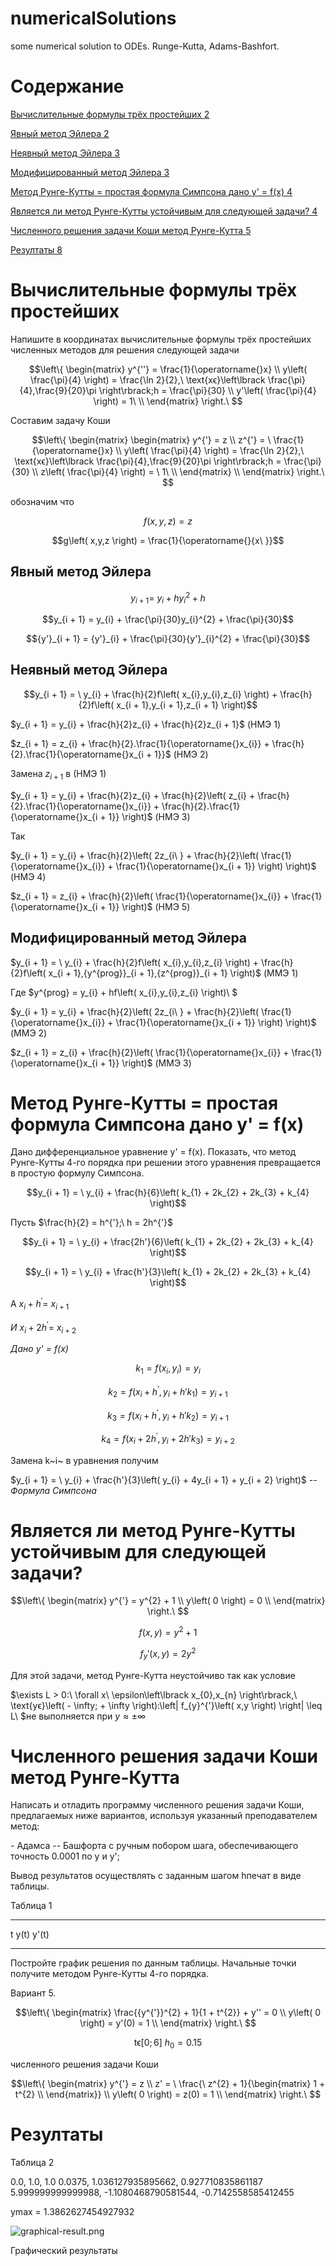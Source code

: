 # numericalSolutions
some numerical solution to ODEs. Runge-Kutta, Adams-Bashfort.

Содержание 
===========

[Вычислительные формулы трёх простейших
2](#вычислительные-формулы-трёх-простейших)

[Явный метод Эйлера 2](#явный-метод-эйлера)

[Неявный метод Эйлера 3](#неявный-метод-эйлера)

[Модифицированный метод Эйлера 3](#модифицированный-метод-эйлера)

[Метод Рунге-Кутты = простая формула Симпсона дано y' = f(x)
4](#метод-рунге-кутты-простая-формула-симпсона-дано-y-fx)

[Является ли метод Рунге-Кутты устойчивым для следующей задачи?
4](#является-ли-метод-рунге-кутты-устойчивым-для-следующей-задачи)

[Численного решения задачи Коши метод Рунге-Кутта
5](#численного-решения-задачи-коши-метод-рунге-кутта)

[Резултаты 8](#резултаты)

Вычислительные формулы трёх простейших 
=======================================

Напишите в координатах вычислительные формулы трёх простейших численных
методов для решения следующей задачи

$$\left\{ \begin{matrix}
y^{''} = \frac{1}{\operatorname{}x} \\
y\left( \frac{\pi}{4} \right) = \frac{\ln 2}{2},\ \text{xϵ}\left\lbrack \frac{\pi}{4},\frac{9}{20}\pi \right\rbrack;h = \frac{\pi}{30} \\
y'\left( \frac{\pi}{4} \right) = 1\  \\
\end{matrix} \right.\ $$

Составим задачу Коши

$$\left\{ \begin{matrix}
\begin{matrix}
y^{'} = z \\
z^{'} = \ \frac{1}{\operatorname{}x} \\
y\left( \frac{\pi}{4} \right) = \frac{\ln 2}{2},\ \text{xϵ}\left\lbrack \frac{\pi}{4},\frac{9}{20}\pi \right\rbrack;h = \frac{\pi}{30} \\
z\left( \frac{\pi}{4} \right) = \ 1\  \\
\end{matrix} \\
\end{matrix} \right.\ $$

обозначим что

$$f\left( x,y,z \right) = z$$

$$g\left( x,y,z \right) = \frac{1}{\operatorname{}{x\ }}$$

Явный метод Эйлера
------------------

$$y_{i + 1} = \ y_{i} + hy_{i}^{2} + h$$

$$y_{i + 1} = y_{i} + \frac{\pi}{30}y_{i}^{2} + \frac{\pi}{30}$$

$${y'}_{i + 1} = {y'}_{i} + \frac{\pi}{30}{y'}_{i}^{2} + \frac{\pi}{30}$$

Неявный метод Эйлера
--------------------

$$y_{i + 1} = \ y_{i} + \frac{h}{2}f\left( x_{i},y_{i},z_{i} \right) + \frac{h}{2}f\left( x_{i + 1},y_{i + 1},z_{i + 1} \right)$$

$y_{i + 1} = y_{i} + \frac{h}{2}z_{i} + \frac{h}{2}z_{i + 1}$ (НМЭ 1)

$z_{i + 1} = z_{i} + \frac{h}{2}.\frac{1}{\operatorname{}x_{i}} + \frac{h}{2}.\frac{1}{\operatorname{}x_{i + 1}}$
(НМЭ 2)

Замена $z_{i + 1}$ в (НМЭ 1)

$y_{i + 1} = y_{i} + \frac{h}{2}z_{i} + \frac{h}{2}\left( z_{i} + \frac{h}{2}.\frac{1}{\operatorname{}x_{i}} + \frac{h}{2}.\frac{1}{\operatorname{}x_{i + 1}} \right)$
(НМЭ 3)

Так

$y_{i + 1} = y_{i} + \frac{h}{2}\left( 2z_{i\ } + \frac{h}{2}\left( \frac{1}{\operatorname{}x_{i}} + \frac{1}{\operatorname{}x_{i + 1}} \right) \right)$
(НМЭ 4)

$z_{i + 1} = z_{i} + \frac{h}{2}\left( \frac{1}{\operatorname{}x_{i}} + \frac{1}{\operatorname{}x_{i + 1}} \right)$
(НМЭ 5)

Модифицированный метод Эйлера
-----------------------------

$y_{i + 1} = \ y_{i} + \frac{h}{2}f\left( x_{i},y_{i},z_{i} \right) + \frac{h}{2}f\left( x_{i + 1},{y^{prog}}_{i + 1},{z^{prog}}_{i + 1} \right)$
(ММЭ 1)

Где $y^{prog} = y_{i} + hf\left( x_{i},y_{i},z_{i} \right)\ $

$y_{i + 1} = y_{i} + \frac{h}{2}\left( 2z_{i\ } + \frac{h}{2}\left( \frac{1}{\operatorname{}x_{i}} + \frac{1}{\operatorname{}x_{i + 1}} \right) \right)$
(ММЭ 2)

$z_{i + 1} = z_{i} + \frac{h}{2}\left( \frac{1}{\operatorname{}x_{i}} + \frac{1}{\operatorname{}x_{i + 1}} \right)$
(ММЭ 3)

Метод Рунге-Кутты = простая формула Симпсона дано y' = f(x)
===========================================================

Дано дифференциальное уравнение y' = f(x). Показать, что метод
Рунге-Кутты 4-го порядка при решении этого уравнения превращается в
простую формулу Симпсона.

$$y_{i + 1} = \ y_{i} + \frac{h}{6}\left( k_{1} + 2k_{2} + 2k_{3} + k_{4} \right)$$

Пусть $\frac{h}{2} = h^{'};\ h = 2h^{'}$

$$y_{i + 1} = \ y_{i} + \frac{2h'}{6}\left( k_{1} + 2k_{2} + 2k_{3} + k_{4} \right)$$

$$y_{i + 1} = \ y_{i} + \frac{h'}{3}\left( k_{1} + 2k_{2} + 2k_{3} + k_{4} \right)$$

А $x_{i} + h^{'} = \ x_{i + 1}$

*И* $x_{i} + 2h^{'} = \ x_{i + 2}$

*Дано y' = f(x)*

$$k_{1} = f\left( x_{i},y_{i} \right) = y_{i}$$

$$k_{2} = f\left( x_{i} + h^{'},y_{i} + h'k_{1} \right) = y_{i + 1}$$

$$k_{3} = f\left( x_{i} + h^{'},y_{i} + h'k_{2} \right) = y_{i + 1}$$

$$k_{4} = f\left( x_{i} + {2h}^{'},y_{i} + 2h'k_{3} \right) = y_{i + 2}$$

Замена k~i~ в уравнения получим

$y_{i + 1} = \ y_{i} + \frac{h'}{3}\left( y_{i} + 4y_{i + 1} + y_{i + 2} \right)$
*-- Формула Симпсона*

Является ли метод Рунге-Кутты устойчивым для следующей задачи?
==============================================================

$$\left\{ \begin{matrix}
y^{'} = y^{2} + 1 \\
y\left( 0 \right) = 0 \\
\end{matrix} \right.\ $$

$$f\left( x,y \right) = y^{2} + 1$$

$$f_{y}'\left( x,y \right) = {2y}^{2}$$

Для этой задачи, метод Рунге-Кутта неустойчиво так как условие

$\exists L > 0:\ \forall x\ \epsilon\left\lbrack x_{0},x_{n} \right\rbrack,\ \text{yϵ}\left( - \infty; + \infty \right):\left| f_{y}^{'}\left( x,y \right) \right| \leq L\ $не
выполняется при $y \approx \pm \infty$

Численного решения задачи Коши метод Рунге-Кутта
================================================

Написать и отладить программу численного решения задачи Коши,
предлагаемых ниже вариантов, используя указанный преподавателем метод:

\- Адамса -- Башфорта c ручным побором шага, обеспечивающего точность
0.0001 по у и y';

Вывод результатов осуществлять с заданным шагом hпечат в виде таблицы.

Таблица 1

  --- ------ -------
  t   y(t)   y'(t)
  --- ------ -------

Постройте график решения по данным таблицы. Начальные точки получите
методом Рунге-Кутты 4-го порядка.

Вариант 5.

$$\left\{ \begin{matrix}
\frac{{y^{'}}^{2} + 1}{1 + t^{2}} + y'' = 0 \\
y\left( 0 \right) = y'(0) = 1 \\
\end{matrix} \right.\ $$

$$\text{tϵ}\left\lbrack 0;6 \right\rbrack\ h_{0} = 0.15$$

численного решения задачи Коши

$$\left\{ \begin{matrix}
y^{'} = z \\
z' = \ \frac{\ z^{2} + 1}{\begin{matrix}
1 + t^{2} \\
\end{matrix}} \\
y\left( 0 \right) = z(0) = 1 \\
\end{matrix} \right.\ $$


Резултаты
=========

Таблица 2

  0.0,                 1.0,                   1.0
  0.0375,              1.036127935895662,     0.927710835861187
  5.999999999999988,   -1.1080468790581544,   -0.7142558585412455



ymax = 1.3862627454927932

![graphical-result.png](src/graphical-result.png)

Графический результаты
